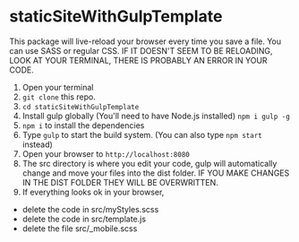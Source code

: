# staticSiteWithGulpTemplate

This package will live-reload your browser every time you save a file. You can use SASS or regular CSS. IF IT DOESN'T SEEM TO BE RELOADING, LOOK AT YOUR TERMINAL, THERE IS PROBABLY AN ERROR IN YOUR CODE.

1. Open your terminal
2. `git clone` this repo.
3. `cd staticSiteWithGulpTemplate`
4. Install gulp globally (You'll need to have Node.js installed) `npm i gulp -g`
5. `npm i` to install the dependencies
6. Type `gulp` to start the build system. (You can also type `npm start` instead)
6. Open your browser to `http://localhost:8080`
7. The src directory is where you edit your code, gulp will automatically change and move your files into the dist folder. IF YOU MAKE CHANGES IN THE DIST FOLDER THEY WILL BE OVERWRITTEN.
8. If everything looks ok in your browser, 
  - delete the code in src/myStyles.scss
  - delete the code in src/template.js
  - delete the file src/_mobile.scss





